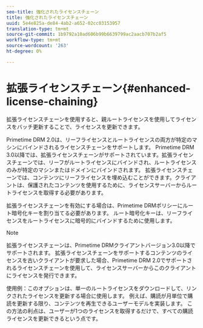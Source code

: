 ```yaml
---
seo-title: 強化されたライセンスチェーン
title: 強化されたライセンスチェーン
uuid: 5e4e825a-de84-4ab2-a652-02cc03153957
translation-type: tm+mt
source-git-commit: 1b9792a10ad606b99b6639799ac2aacb707b2af5
workflow-type: tm+mt
source-wordcount: '263'
ht-degree: 0%

---
```



# 拡張ライセンスチェーン{#enhanced-license-chaining}

拡張ライセンスチェーンを使用すると、親ルートライセンスを使用してライセンスをバッチ更新することで、ライセンスを更新できます。

Primetime DRM 2.0は、リーフライセンスとルートライセンスの両方が特定のマシンにバインドされるライセンスチェーンをサポートします。 Primetime DRM 3.0以降では、拡張ライセンスチェーンがサポートされています。拡張ライセンスチェーンでは、リーフがルートライセンスにバインドされ、ルートライセンスのみが特定のマシンまたはドメインにバインドされます。 拡張ライセンスチェーンでは、コンテンツにリーフライセンスを埋め込むことができます。クライアントは、保護されたコンテンツを使用するために、ライセンスサーバーからルートライセンスを取得する必要があります。

拡張ライセンスチェーンを有効にする場合は、Primetime DRMポリシーにルート暗号化キーを割り当てる必要があります。 ルート暗号化キーは、リーフライセンスをルートライセンスに暗号的にバインドするために使用します。

>[!NOTE]
>
>拡張ライセンスチェーンは、Primetime DRMクライアントバージョン3.0以降でサポートされます。 拡張ライセンスチェーンをサポートするコンテンツのライセンスを古いクライアントが要求した場合、Primetime DRM 2.0でサポートされるライセンスチェーンを使用して、ライセンスサーバーからこのクライアントにライセンスを発行できます。

使用例：このオプションは、単一のルートライセンスをダウンロードして、リンクされたライセンスを更新する場合に使用します。 例えば、購読が月単位で購読を更新する限り、コンテンツを再生できるユーザーモデルを実装します。 この方法の利点は、ユーザーが1つのライセンスを取得するだけで、すべての購読ライセンスを更新できるという点です。
